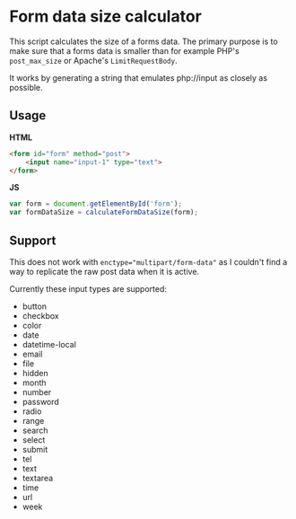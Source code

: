 # Form data size calculator

This script calculates the size of a forms data. The primary purpose is to make sure that a forms data is smaller than for example PHP's `post_max_size` or Apache's `LimitRequestBody`.

It works by generating a string that emulates php://input as closely as possible.

## Usage

**HTML**

```html
<form id="form" method="post">
	<input name="input-1" type="text">
</form>
```

**JS**

```javascript
var form = document.getElementById('form');
var formDataSize = calculateFormDataSize(form);
```

## Support

This does not work with `enctype="multipart/form-data"` as I couldn't find a way to replicate the raw post data when it is active.

Currently these input types are supported:

- button
- checkbox
- color
- date
- datetime-local
- email
- file
- hidden
- month
- number
- password
- radio
- range
- search
- select
- submit
- tel
- text
- textarea
- time
- url
- week
